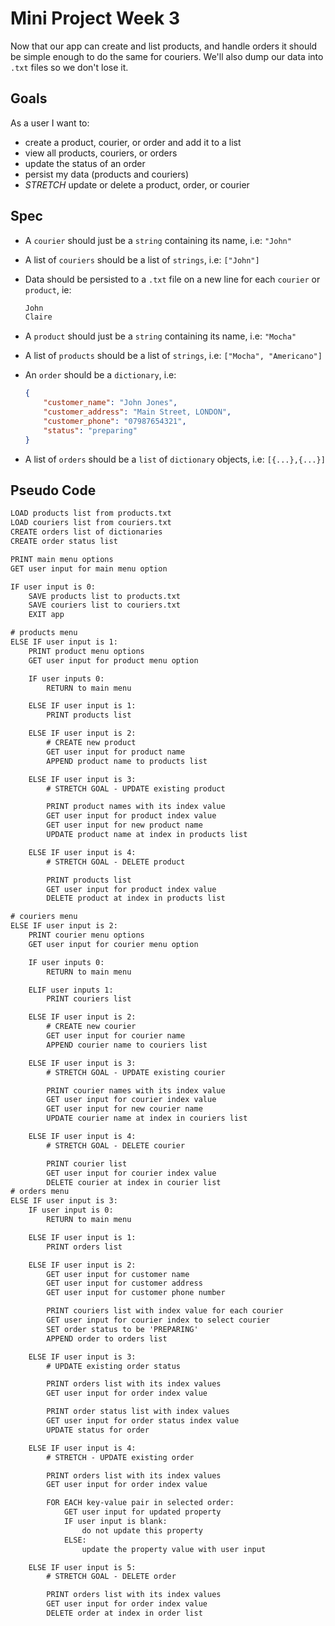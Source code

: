 # Mini Project Week 3

Now that our app can create and list products, and handle orders it should be simple enough to do the same for couriers. We'll also dump our data into `.txt` files so we don't lose it.

## Goals

As a user I want to:

- create a product, courier, or order and add it to a list
- view all products, couriers, or orders
- update the status of an order
- persist my data (products and couriers)
- _STRETCH_ update or delete a product, order, or courier

## Spec

- A `courier` should just be a `string` containing its name, i.e: `"John"`
- A list of `couriers` should be a list of `strings`, i.e: `["John"]`
- Data should be persisted to a `.txt` file on a new line for each `courier` or `product`, ie:

    ```txt
    John
    Claire
    ```

- A `product` should just be a `string` containing its name, i.e: `"Mocha"`
- A list of `products` should be a list of `strings`, i.e: `["Mocha", "Americano"]`
- An `order` should be a `dictionary`, i.e:

    ```json
    {
        "customer_name": "John Jones",
        "customer_address": "Main Street, LONDON",
        "customer_phone": "07987654321",
        "status": "preparing"
    }
    ```

- A list of `orders` should be a `list` of `dictionary` objects, i.e: `[{...},{...}]`

## Pseudo Code

```txt
LOAD products list from products.txt
LOAD couriers list from couriers.txt
CREATE orders list of dictionaries
CREATE order status list

PRINT main menu options
GET user input for main menu option

IF user input is 0:
    SAVE products list to products.txt
    SAVE couriers list to couriers.txt
    EXIT app

# products menu
ELSE IF user input is 1:
    PRINT product menu options
    GET user input for product menu option

    IF user inputs 0:
        RETURN to main menu

    ELSE IF user input is 1:
        PRINT products list

    ELSE IF user input is 2:
        # CREATE new product
        GET user input for product name
        APPEND product name to products list

    ELSE IF user input is 3:
        # STRETCH GOAL - UPDATE existing product

        PRINT product names with its index value
        GET user input for product index value
        GET user input for new product name
        UPDATE product name at index in products list

    ELSE IF user input is 4:
        # STRETCH GOAL - DELETE product

        PRINT products list
        GET user input for product index value
        DELETE product at index in products list

# couriers menu
ELSE IF user input is 2:
    PRINT courier menu options
    GET user input for courier menu option

    IF user inputs 0:
        RETURN to main menu

    ELIF user inputs 1:
        PRINT couriers list

    ELSE IF user input is 2:
        # CREATE new courier
        GET user input for courier name
        APPEND courier name to couriers list

    ELSE IF user input is 3:
        # STRETCH GOAL - UPDATE existing courier

        PRINT courier names with its index value
        GET user input for courier index value
        GET user input for new courier name
        UPDATE courier name at index in couriers list

    ELSE IF user input is 4:
        # STRETCH GOAL - DELETE courier

        PRINT courier list
        GET user input for courier index value
        DELETE courier at index in courier list
# orders menu
ELSE IF user input is 3:
    IF user input is 0:
        RETURN to main menu

    ELSE IF user input is 1:
        PRINT orders list

    ELSE IF user input is 2:
        GET user input for customer name
        GET user input for customer address
        GET user input for customer phone number

        PRINT couriers list with index value for each courier
        GET user input for courier index to select courier
        SET order status to be 'PREPARING'
        APPEND order to orders list

    ELSE IF user input is 3:
        # UPDATE existing order status

        PRINT orders list with its index values
        GET user input for order index value

        PRINT order status list with index values
        GET user input for order status index value
        UPDATE status for order

    ELSE IF user input is 4:
        # STRETCH - UPDATE existing order

        PRINT orders list with its index values
        GET user input for order index value

        FOR EACH key-value pair in selected order:
            GET user input for updated property
            IF user input is blank:
                do not update this property
            ELSE:
                update the property value with user input

    ELSE IF user input is 5:
        # STRETCH GOAL - DELETE order

        PRINT orders list with its index values
        GET user input for order index value
        DELETE order at index in order list
```
